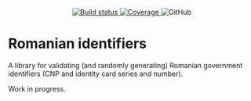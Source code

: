 <p align="center">
  <a href="https://travis-ci.com/LoLFactor/password-generator">
    <img src="https://app.travis-ci.com/LoLFactor/romanian-identifiers.svg?branch=master" alt="Build status">
  </a>
  <a href="https://codecov.io/gh/LoLFactor/romanian-identifiers">
    <img src="https://codecov.io/gh/LoLFactor/romanian-identifiers/branch/master/graph/badge.svg?token=1NG5N67ZAE" alt="Coverage"/>
  </a>
  <img alt="GitHub" src="https://img.shields.io/github/license/LoLFactor/password-generator">
</p>

# Romanian identifiers

A library for validating (and randomly generating) Romanian government identifiers (CNP and identity card series and
number).

Work in progress.

